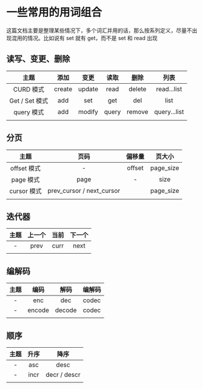 # 一些常用的用词组合

这篇文档主要是整理某些情况下，多个词汇并用的话，那么按系列定义，尽量不出现混用的情况。比如说有 set 就有 get，而不是 set 和 read 出现

## 读写、变更、删除

| 主题 | 添加 | 变更 | 读取 | 删除 | 列表 |
|:---:|:---:|:---:|:---:|:---:|:---:|
| CURD 模式 | create | update | read | delete | read...list |
| Get / Set 模式 | add | set | get | del | list |
| query 模式 | add | modify | query | remove | query...list |
| | | | | |

## 分页

| 主题 | 页码 | 偏移量 | 页大小 |
|:---:|:---:|:---:|:---:|
| offset 模式 | - | offset | page_size |
| page 模式 | page | - | size |
| cursor 模式 | prev_cursor / next_cursor | | page_size |
| | | | |

## 迭代器

| 主题 | 上一个 | 当前 | 下一个 |
|:---:|:---:|:---:|:---:|
| - | prev | curr | next |
| | | | |

## 编解码

| 主题 | 编码 | 解码 | 编解码 |
|:---:|:---:|:---:|:---:|
| - | enc | dec | codec |
| - | encode | decode | codec |
| | | | |

## 顺序

| 主题 | 升序 | 降序 |
|:---:|:---:|:---:|
| - | asc | desc |
| - | incr | decr / descr |
| | | |
